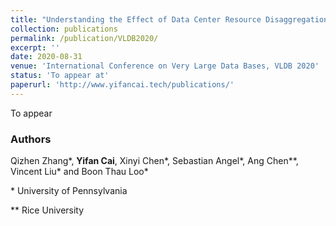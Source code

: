 ```yaml
---
title: "Understanding the Effect of Data Center Resource Disaggregation on Production DBMSs"
collection: publications
permalink: /publication/VLDB2020/
excerpt: ''
date: 2020-08-31
venue: 'International Conference on Very Large Data Bases, VLDB 2020'
status: 'To appear at'
paperurl: 'http://www.yifancai.tech/publications/'
---
```


To appear



### Authors 

Qizhen Zhang\*, **Yifan Cai**,  Xinyi Chen*, Sebastian Angel\*, Ang Chen\*\*, Vincent Liu\* and Boon Thau Loo\*

\* University of Pennsylvania

\** Rice University